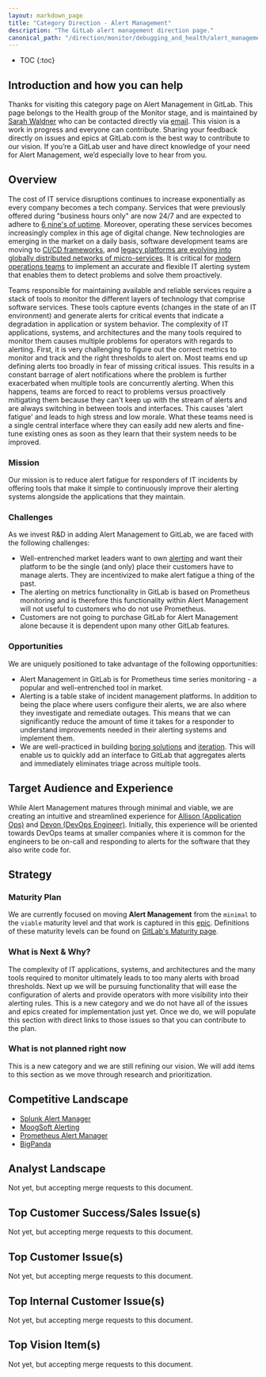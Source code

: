 ```yaml
---
layout: markdown_page
title: "Category Direction - Alert Management"
description: "The GitLab alert management direction page."
canonical_path: "/direction/monitor/debugging_and_health/alert_management/"
---
```


- TOC
{:toc}

## Introduction and how you can help

Thanks for visiting this category page on Alert Management in GitLab. This page belongs to the Health group of the Monitor stage, and is maintained by [Sarah Waldner](https://gitlab.com/sarahwaldner) who can be contacted directly via [email](mailto:swaldner@gitlab.com). This vision is a work in progress and everyone can contribute. Sharing your feedback directly on issues and epics at GitLab.com is the best way to contribute to our vision. If you’re a GitLab user and have direct knowledge of your need for Alert Management, we’d especially love to hear from you.

## Overview

The cost of IT service disruptions continues to increase exponentially as every company becomes a tech company. Services that were previously offered during "business hours only" are now 24/7 and are expected to adhere to [6 nine's of uptime](https://en.wikipedia.org/wiki/High_availability#%22Nines%22). Moreover, operating these services becomes increasingly complex in this age of digital change. New technologies are emerging in the market on a daily basis, software development teams are moving to [CI/CD frameworks](https://about.gitlab.com/stages-devops-lifecycle/continuous-integration/), and [legacy platforms are evolving into globally distributed networks of micro-services](https://www.gartner.com/smarterwithgartner/4-steps-to-design-microservices-for-agile-architecture/). It is critical for [modern operations teams](https://www.gartner.com/smarterwithgartner/5-steps-to-build-agile-infrastructure-operations/) to implement an accurate and flexible IT alerting system that enables them to detect problems and solve them proactively.

Teams responsible for maintaining available and reliable services require a stack of tools to monitor the different layers of technology that comprise software services. These tools capture events (changes in the state of an IT environment) and generate alerts for critical events that indicate a degradation in application or system behavior. The complexity of IT applications, systems, and architectures and the many tools required to monitor them causes multiple problems for operators with regards to alerting. First, it is very challenging to figure out the correct metrics to monitor and track and the right thresholds to alert on. Most teams end up defining alerts too broadly in fear of missing critical issues. This results in a constant barrage of alert notifications where the problem is further exacerbated when multiple tools are concurrently alerting. When this happens, teams are forced to react to problems versus proactively mitigating them because they can't keep up with the stream of alerts and are always switching in between tools and interfaces. This causes 'alert fatigue' and leads to high stress and low morale. What these teams need is a single central interface where they can easily add new alerts and fine-tune existing ones as soon as they learn that their system needs to be improved.

### Mission

Our mission is to reduce alert fatigue for responders of IT incidents by offering tools that make it simple to continuously improve their alerting systems alongside the applications that they maintain.

### Challenges

As we invest R&D in adding Alert Management to GitLab, we are faced with the following challenges:

* Well-entrenched market leaders want to own [alerting](https://www.datadoghq.com/alerts/) and want their platform to be the single (and only) place their customers have to manage alerts. They are incentivized to make alert fatigue a thing of the past.
* The alerting on metrics functionality in GitLab is based on Prometheus monitoring and is therefore this functionality within Alert Management will not useful to customers who do not use Prometheus.
* Customers are not going to purchase GitLab for Alert Management alone because it is dependent upon many other GitLab features.

### Opportunities

We are uniquely positioned to take advantage of the following opportunities:

* Alert Management in GitLab is for Prometheus time series monitoring - a popular and well-entrenched tool in market.
* Alerting is a table stake of incident management platforms. In addition to being the place where users configure their alerts, we are also where they investigate and remediate outages. This means that we can significantly reduce the amount of time it takes for a responder to understand improvements needed in their alerting systems and implement them.
* We are well-practiced in building [boring solutions](https://about.gitlab.com/handbook/values/#boring-solutions) and [iteration](https://about.gitlab.com/handbook/values/#iteration). This will enable us to quickly add an interface to GitLab that aggregates alerts and immediately eliminates triage across multiple tools.

## Target Audience and Experience
While Alert Management matures through minimal and viable, we are creating an intuitive and streamlined experience for [Allison (Application Ops)](https://about.gitlab.com/handbook/product/personas/#allison-application-ops) and [Devon (DevOps Engineer)](https://about.gitlab.com/handbook/product/personas/#devon-devops-engineer).
Initially, this experience will be oriented towards DevOps teams at smaller companies where it is common for the engineers to be on-call and responding to alerts for the software that they also write code for.

## Strategy
### Maturity Plan
We are currently focused on moving **Alert Management** from the `minimal` to the `viable` maturity level and that work is captured in this [epic](https://gitlab.com/groups/gitlab-org/-/epics/3066). Definitions of these maturity levels can be found on [GitLab's Maturity page](https://about.gitlab.com/direction/maturity/).

### What is Next & Why?
The complexity of IT applications, systems, and architectures and the many tools required to monitor ultimately leads to too many alerts with broad thresholds. Next up we will be pursuing functionality that will ease the configuration of alerts and provide operators with more visibility into their alerting rules. This is a new category and we do not have all of the issues and epics created for implementation just yet. Once we do, we will populate this section with direct links to those issues so that you can contribute to the plan.

### What is not planned right now
This is a new category and we are still refining our vision. We will add items to this section as we move through research and prioritization.

## Competitive Landscape
* [Splunk Alert Manager](http://docs.alertmanager.info/en/latest/)
* [MoogSoft Alerting](https://docs.moogsoft.com/AIOps.7.0.0/Alerts_Overview.html)
* [Prometheus Alert Manager](https://prometheus.io/docs/alerting/latest/alertmanager/)
* [BigPanda](https://docs.bigpanda.io/docs/reference-incidents-tab#section-alerts-tab)

## Analyst Landscape
Not yet, but accepting merge requests to this document.

## Top Customer Success/Sales Issue(s)
Not yet, but accepting merge requests to this document.

## Top Customer Issue(s)
Not yet, but accepting merge requests to this document.

## Top Internal Customer Issue(s)
Not yet, but accepting merge requests to this document.

## Top Vision Item(s)
Not yet, but accepting merge requests to this document.

